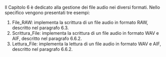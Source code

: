 Il Capitolo 6 è dedicato alla gestione dei file audio nei diversi formati.
Nello specifico vengono presentati tre esempi:

1. File_RAW: implementa la scrittura di un file audio in formato RAW, descritto nel paragrafo 6.3.
2. Scrittura_File: implementa la scrittura di un file audio in formato WAV e AIF, descritto nel paragrafo 6.6.2.
3. Lettura_File: implementa la lettura di un file audio in formato WAV e AIF, descritto nel paragrafo 6.6.2.
